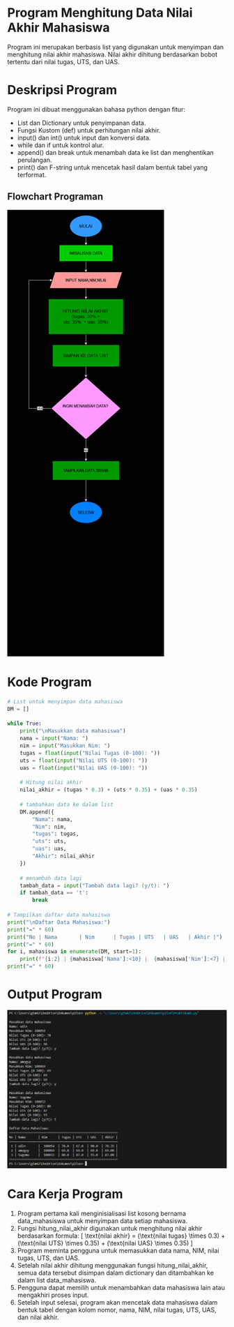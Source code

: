 # Program Menghitung Data Nilai Akhir Mahasiswa
Program ini merupakan berbasis list yang digunakan untuk menyimpan dan menghitung nilai akhir mahasiswa. 
Nilai akhir dihitung berdasarkan bobot tertentu dari nilai tugas, UTS, dan UAS.
# Deskripsi Program
Program ini dibuat menggunakan bahasa python dengan fitur:
- List dan Dictionary untuk penyimpanan data.
- Fungsi Kustom (def) untuk perhitungan nilai akhir.
- input() dan int() untuk input dan konversi data.
- while dan if untuk kontrol alur.
- append() dan break untuk menambah data ke list dan menghentikan perulangan.
- print() dan F-string untuk mencetak hasil dalam bentuk tabel yang terformat.
## Flowchart Programan
![Flowchart](Gambar/FLOWCHART.jpg)
# Kode Program
```python
# List untuk menyimpan data mahasiswa
DM = []

while True:
    print("\nMasukkan data mahasiswa")
    nama = input("Nama: ")
    nim = input("Masukkan Nim: ")
    tugas = float(input("Nilai Tugas (0-100): "))
    uts = float(input("Nilai UTS (0-100): "))
    uas = float(input("Nilai UAS (0-100): "))

    # Hitung nilai akhir
    nilai_akhir = (tugas * 0.3) + (uts * 0.35) + (uas * 0.35)

    # tambahkan data ke dalam list
    DM.append({
        "Nama": nama,
        "Nim": nim,
        "tugas": tugas,
        "uts": uts,
        "uas": uas,
        "Akhir": nilai_akhir
    })

    # menambah data lagi
    tambah_data = input("Tambah data lagi? (y/t): ")
    if tambah_data == 't':
        break

# Tampilkan daftar data mahasiswa
print("\nDaftar Data Mahasiswa:")
print("=" * 60)
print("No | Nama       | Nim      | Tugas | UTS   | UAS   | Akhir |")
print("=" * 60)
for i, mahasiswa in enumerate(DM, start=1):
    print(f"{i:2} | {mahasiswa['Nama']:<10} |  {mahasiswa['Nim']:<7} | {mahasiswa['tugas']:<5} | {mahasiswa['uts']:<5} | {mahasiswa['uas']:<5} | {mahasiswa['Akhir']:.2f} |")
print("=" * 60)

```
# Output Program

![Program](Gambar/Program.png)

# Cara Kerja Program
1. Program pertama kali menginisialisasi list kosong bernama data_mahasiswa untuk menyimpan data setiap mahasiswa.
2. Fungsi hitung_nilai_akhir digunakan untuk menghitung nilai akhir berdasarkan formula:
   \[
   \text{nilai akhir} = (\text{nilai tugas} \times 0.3) + (\text{nilai UTS} \times 0.35) + (\text{nilai UAS} \times 0.35)
   \]
3. Program meminta pengguna untuk memasukkan data nama, NIM, nilai tugas, UTS, dan UAS.
4. Setelah nilai akhir dihitung menggunakan fungsi hitung_nilai_akhir, semua data tersebut disimpan dalam dictionary dan ditambahkan ke dalam list data_mahasiswa.
5. Pengguna dapat memilih untuk menambahkan data mahasiswa lain atau mengakhiri proses input.
6. Setelah input selesai, program akan mencetak data mahasiswa dalam bentuk tabel dengan kolom nomor, nama, NIM, nilai tugas, UTS, UAS, dan nilai akhir.